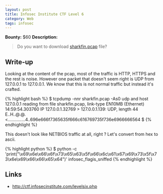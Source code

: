 ```yaml
---
layout: post
title: Infosec Institute CTF Level 6
category: Web
tags: infosec
---
```


**Bounty:** $60
**Description:**

> Do you want to download [sharkfin.pcap]({{site.url}}/assets/sharkfin.pcap) file?

## Write-up

Looking at the content of the pcap, most of the traffic is HTTP, HTTPS and the rest is noise. However one packet that doesn't seem right is UDP from 127.0.0.1 to 127.0.0.1.
We know that this is not normal traffic but instead it's crafted.

{% highlight bash %}
$ tcpdump -nnr sharkfin.pcap -As0 udp and host 127.0.0.1
reading from file sharkfin.pcap, link-type EN10MB (Ethernet)
14:59:54.303760 IP 127.0.0.1.32769 > 127.0.0.1.139: UDP, length 44
E..H..@.@.<..............4..696e666f7365635f666c616769735f736e6966666564
$ 
{% endhighlight %}

This doesn't look like NETBIOS traffic at all, right ? Let's convert from hex to ascii.

{% highlight python %}
$ python -c 'print("\x69\x6e\x66\x6f\x73\x65\x63\x5f\x66\x6c\x61\x67\x69\x73\x5f\x73\x6e\x69\x66\x66\x65\x64")'
infosec_flagis_sniffed
{% endhighlight %}

## Links

* <http://ctf.infosecinstitute.com/levelsix.php>
